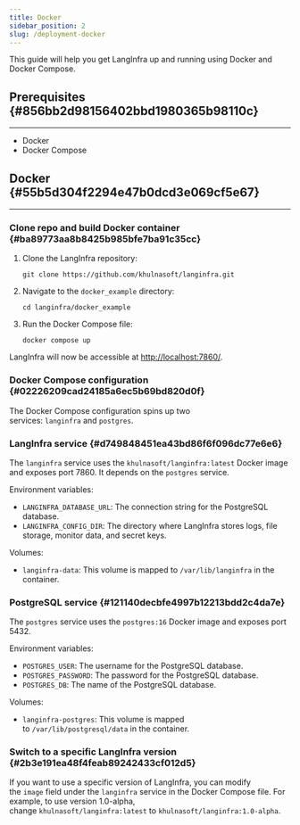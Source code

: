 ```yaml
---
title: Docker
sidebar_position: 2
slug: /deployment-docker
---
```




This guide will help you get LangInfra up and running using Docker and Docker Compose.


## Prerequisites {#856bb2d98156402bbd1980365b98110c}


---

- Docker
- Docker Compose

## Docker {#55b5d304f2294e47b0dcd3e069cf5e67}


---


### Clone repo and build Docker container {#ba89773aa8b8425b985bfe7ba91c35cc}

1. Clone the LangInfra repository:

	`git clone https://github.com/khulnasoft/langinfra.git`

2. Navigate to the `docker_example` directory:

	`cd langinfra/docker_example`

3. Run the Docker Compose file:

	`docker compose up`


LangInfra will now be accessible at [http://localhost:7860/](http://localhost:7860/).


### Docker Compose configuration {#02226209cad24185a6ec5b69bd820d0f}


The Docker Compose configuration spins up two services: `langinfra` and `postgres`.


### LangInfra service {#d749848451ea43bd86f6f096dc77e6e6}


The `langinfra` service uses the `khulnasoft/langinfra:latest` Docker image and exposes port 7860. It depends on the `postgres` service.


Environment variables:

- `LANGINFRA_DATABASE_URL`: The connection string for the PostgreSQL database.
- `LANGINFRA_CONFIG_DIR`: The directory where LangInfra stores logs, file storage, monitor data, and secret keys.

Volumes:

- `langinfra-data`: This volume is mapped to `/var/lib/langinfra` in the container.

### PostgreSQL service {#121140decbfe4997b12213bdd2c4da7e}


The `postgres` service uses the `postgres:16` Docker image and exposes port 5432.


Environment variables:

- `POSTGRES_USER`: The username for the PostgreSQL database.
- `POSTGRES_PASSWORD`: The password for the PostgreSQL database.
- `POSTGRES_DB`: The name of the PostgreSQL database.

Volumes:

- `langinfra-postgres`: This volume is mapped to `/var/lib/postgresql/data` in the container.

### Switch to a specific LangInfra version {#2b3e191ea48f4feab89242433cf012d5}


If you want to use a specific version of LangInfra, you can modify the `image` field under the `langinfra` service in the Docker Compose file. For example, to use version 1.0-alpha, change `khulnasoft/langinfra:latest` to `khulnasoft/langinfra:1.0-alpha`.

